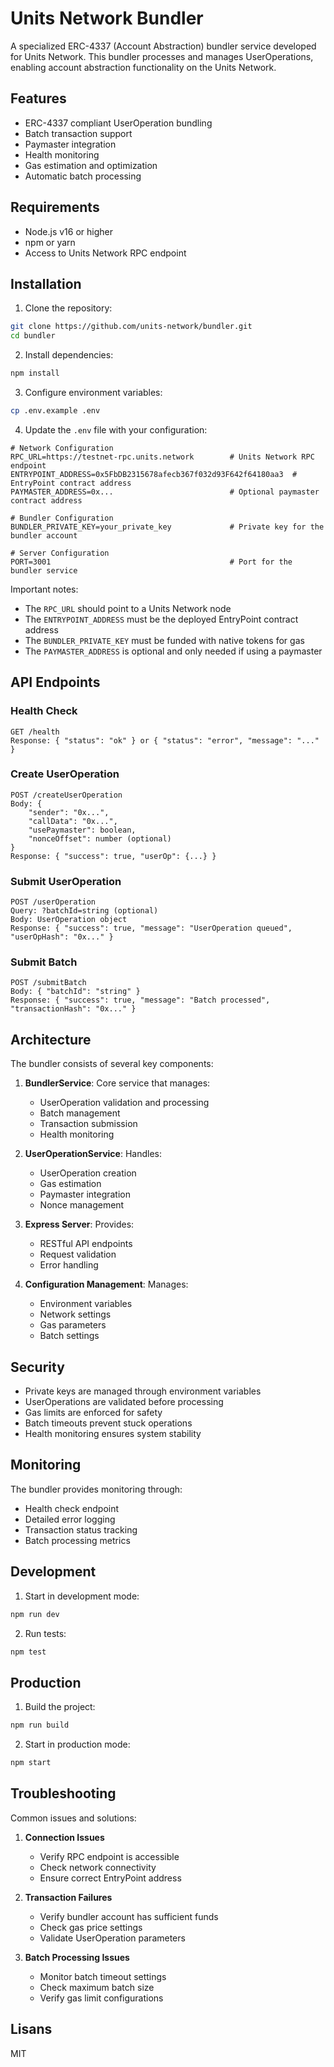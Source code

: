 # Units Network Bundler

A specialized ERC-4337 (Account Abstraction) bundler service developed for Units Network. This bundler processes and manages UserOperations, enabling account abstraction functionality on the Units Network.

## Features

- ERC-4337 compliant UserOperation bundling
- Batch transaction support
- Paymaster integration
- Health monitoring
- Gas estimation and optimization
- Automatic batch processing

## Requirements

- Node.js v16 or higher
- npm or yarn
- Access to Units Network RPC endpoint

## Installation

1. Clone the repository:
```bash
git clone https://github.com/units-network/bundler.git
cd bundler
```

2. Install dependencies:
```bash
npm install
```

3. Configure environment variables:
```bash
cp .env.example .env
```

4. Update the `.env` file with your configuration:

```env
# Network Configuration
RPC_URL=https://testnet-rpc.units.network        # Units Network RPC endpoint
ENTRYPOINT_ADDRESS=0x5FbDB2315678afecb367f032d93F642f64180aa3  # EntryPoint contract address
PAYMASTER_ADDRESS=0x...                          # Optional paymaster contract address

# Bundler Configuration
BUNDLER_PRIVATE_KEY=your_private_key             # Private key for the bundler account

# Server Configuration
PORT=3001                                        # Port for the bundler service

```

Important notes:
- The `RPC_URL` should point to a Units Network node
- The `ENTRYPOINT_ADDRESS` must be the deployed EntryPoint contract address
- The `BUNDLER_PRIVATE_KEY` must be funded with native tokens for gas
- The `PAYMASTER_ADDRESS` is optional and only needed if using a paymaster

## API Endpoints

### Health Check
```
GET /health
Response: { "status": "ok" } or { "status": "error", "message": "..." }
```

### Create UserOperation
```
POST /createUserOperation
Body: {
    "sender": "0x...",
    "callData": "0x...",
    "usePaymaster": boolean,
    "nonceOffset": number (optional)
}
Response: { "success": true, "userOp": {...} }
```

### Submit UserOperation
```
POST /userOperation
Query: ?batchId=string (optional)
Body: UserOperation object
Response: { "success": true, "message": "UserOperation queued", "userOpHash": "0x..." }
```

### Submit Batch
```
POST /submitBatch
Body: { "batchId": "string" }
Response: { "success": true, "message": "Batch processed", "transactionHash": "0x..." }
```

## Architecture

The bundler consists of several key components:

1. **BundlerService**: Core service that manages:
   - UserOperation validation and processing
   - Batch management
   - Transaction submission
   - Health monitoring

2. **UserOperationService**: Handles:
   - UserOperation creation
   - Gas estimation
   - Paymaster integration
   - Nonce management

3. **Express Server**: Provides:
   - RESTful API endpoints
   - Request validation
   - Error handling

4. **Configuration Management**: Manages:
   - Environment variables
   - Network settings
   - Gas parameters
   - Batch settings

## Security

- Private keys are managed through environment variables
- UserOperations are validated before processing
- Gas limits are enforced for safety
- Batch timeouts prevent stuck operations
- Health monitoring ensures system stability

## Monitoring

The bundler provides monitoring through:
- Health check endpoint
- Detailed error logging
- Transaction status tracking
- Batch processing metrics

## Development

1. Start in development mode:
```bash
npm run dev
```

2. Run tests:
```bash
npm test
```

## Production

1. Build the project:
```bash
npm run build
```

2. Start in production mode:
```bash
npm start
```

## Troubleshooting

Common issues and solutions:

1. **Connection Issues**
   - Verify RPC endpoint is accessible
   - Check network connectivity
   - Ensure correct EntryPoint address

2. **Transaction Failures**
   - Verify bundler account has sufficient funds
   - Check gas price settings
   - Validate UserOperation parameters

3. **Batch Processing Issues**
   - Monitor batch timeout settings
   - Check maximum batch size
   - Verify gas limit configurations

## Lisans

MIT 